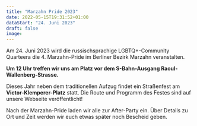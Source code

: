 ```yaml
---
title: "Marzahn Pride 2023"
date: 2022-05-15T19:31:52+01:00
dataStart: "24. Juni 2023"
draft: false
image:
---
```


Am 24. Juni 2023 wird die russischsprachige LGBTQ+-Community Quarteera die 4. Marzahn-Pride im Berliner Bezirk Marzahn veranstalten.

**Um 12 Uhr treffen wir uns am Platz vor dem S-Bahn-Ausgang Raoul-Wallenberg-Strasse.**

Dieses Jahr neben dem traditionellen Aufzug findet ein Straßenfest am **Victor-Klemperer-Platz** statt. Die Route und Programm des Festes sind auf unsere Webseite veröffentlicht!

Nach der Marzahn-Pride laden wir alle zur After-Party ein. Über Details zu Ort und Zeit werden wir euch etwas später noch Bescheid geben.
